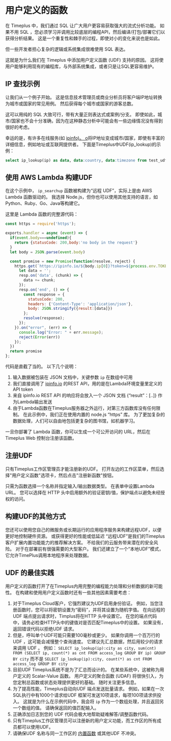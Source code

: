 # 用户定义的函数

在 Timeplus 中，我们通过 SQL 让广大用户更容易获取强大的流式分析功能。 如果不用 SQL ，您必须学习并调用比较底层的编程API，然后编译/打包/部署它们以获得分析结果。 这是一个重复性和棘手的过程，即使对小的变化来说也是如此。

但一些开发者担心复杂的逻辑或系统集成很难使用 SQL 表达。

这就是为什么我们在 Timeplus 中添加用户定义函数 (UDF) 支持的原因。 这将使用户能够利用现有的编程库，与外部系统集成，或者只是让SQL更容易维护。

## IP 查找示例

让我们从一个例子开始。 这是信息技术管理员或商业分析员将客户端IP地址转换为城市或国家的常见用例。 然后获得每个城市或国家的游客总数。

这可以用纯的 SQL 大致可行，带有大量正则表达式或案例/分支。 即使如此，城市/国家也不会十分准确，因为在这种静态分析中可能会有一些边缘情况没有得到很好的考虑。

幸运的是，有许多在线服务(如 [ipinfo)。 o](https://ipinfo.io)将IP地址变成城市/国家，即使有丰富的详细信息，例如地址或互联网提供者。 下面是Timeplus中UDF(ip_lookup)的示例：

```sql
select ip_lookup(ip) as data, data:country, data:timezone from test_udf
```

## 使用 AWS Lambda 构建UDF

在这个示例中， `ip_searchup` 函数被构建为“远程 UDF”，实际上是由 AWS Lambda 函数驱动的。 我选择 Node.js，但你也可以使用其他支持的语言，如Python、Ruby、Go、Java等构建它。

这里是 Lambda 函数的完整源代码：

```javascript
const https = require('https');

exports.handler = async (event) => {
  if(event.body===undefined){
    return {statusCode: 200,body:'no body in the request'}
  }
  let body = JSON.parse(event.body)

  const promise = new Promise(function(resolve, reject) {
    https.get(`https://ipinfo.io/${body.ip[0]}?token=${process.env.TOKEN}`, (resp) => {
      let data = '';
      resp.on('data', (chunk) => {
        data += chunk;
      });
      resp.on('end', () => {
        const response = {
          statusCode: 200,
          headers: {'Content-Type': 'application/json'},
          body: JSON.stringify({result:[data]})
        };
        resolve(response);
      });
    }).on("error", (err) => {
      console.log("Error: " + err.message);
      reject(Error(err))
    });
  })
  return promise
};
```

代码是直截了当的。 以下几个说明：

1. 输入数据被包装在 JSON 文档中，关键参数 `ip` 在数组中可用
2. 我们直接调用了 [ipinfo.io](https://ipinfo.io) 的REST API，用的是在Lambda环境变量里定义的API token
3. 来自 ipinfo.io REST API 的响应将会放入一个 JSON 文档 {“result”：[..]} 作为Lambda输出发送
4. 由于Lambda函数在Timeplus服务器之外运行，对第三方函数库没有任何限制。 在此示例中，我们正在使用内置的 node.js “https” 库。 为了更加复杂的数据处理，人们可以自由地包括更复杂的图书馆，如机器学习。

一旦你部署了 Lambda 函数，你可以生成一个可公开访问的 URL，然后在 Timeplus Web 控制台注册该函数。

## 注册UDF

只有Timeplus工作区管理员才能注册新的UDF。 打开左边的工作区菜单，然后选择"用户定义函数"选项卡，然后点击"注册新函数"按钮。

只需为函数选择一个名称并指定输入/输出数据类型。 在表单中设置Lambda URL。 您可以选择在 HTTP 头中启用额外的验证密钥/值，保护端点以避免未经授权的访问。



## 构建UDF的其他方式

您还可以使用您自己的微服务或长期运行的应用程序服务来构建远程UDF，以便更好地控制硬件资源。 或获得更好的性能或低延迟 “远程UDF”是我们的Timeplus客户扩展内置功能能力的推荐解决方案。 不给我们的云服务带来潜在的安全风险。 对于在部署前有很强需要的大型客户。 我们还建立了一个“本地UDF”模式，它允许TimePlus调用本地程序来处理数据。



## UDF 的最佳实践

用户定义的函数打开了在Timeplus内用完整的编程能力处理和分析数据的新可能性。 在构建和使用用户定义函数时还有一些其他因素需要考虑：

1. 对于Timeplus Cloud客户，它强烈建议为UDF启用身份验证。 例如，当您注册函数时，您可以将密钥设置为“密码”，并将其设置为随机字值。 在向远程的 UDF 端点提出请求时，Timplus将在HTTP 头中设置它。 在您的端点代码中，请务必检查HTTP头中的键值对是否匹配Timeplus中的设置。 如果没有，返回错误代码以拒绝UDF 请求。
2. 但是，呼叫单个UDF可能只需要100毫秒或更少。 如果你调用一个百万行的 UDF ，这可能会减慢整个查询速度。 它建议先汇总数据，然后用较少的请求来调用 UDF 。 例如： `SELECT ip_lookup(ip):city as city, sum(cnt) FROM (SELECT ip, count(*) as cnt FROM access_log GROUP BY ip) GROUP BY city` 而不是 `SELECT ip_lookup(ip):city, count(*) as cnt FROM access_log GROUP BY city`
3. 目前UDF Timeplus系统不是为了汇总而设计的。 在某些系统中，这被称为用户定义的 Scalar-Value 函数。 用户定义的聚合函数 (UDAF) 将很快引入，为您定制总函数或状态处理提供更好的基础。 随时关注更多信息。
4. 为了提高性能，Timeplus自动向UDF 端点发送批量请求。 例如，如果在一次SQL执行中有1000个请求给UDF 框架可发送10项请求，每项100项请求供投入。 这就是为什么在示例代码中，我会将 `ip` 作为一个数组处理，并且返回另一个数组的值。 请确保返回的值匹配输入。
5. 正确添加日志到您的 UDF 代码会极大地帮助疑难解答/调整函数代码。
6. 只有Timeplus工作区管理员可以注册新的用户定义功能，而工作区的所有成员都可以使用UDF。
7. 请确保UDF 名称与同一工作区的 [内置函数](functions) 或其他UDF 不冲突。